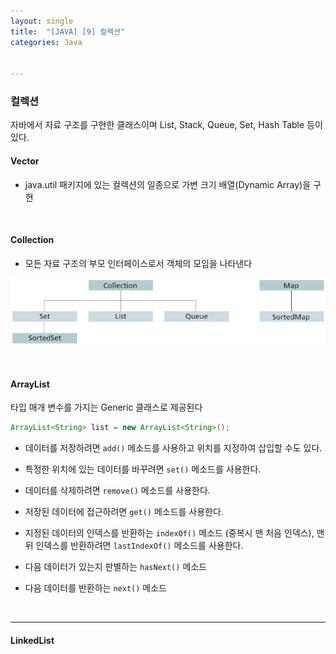 ```yaml
---
layout: single
title:  "[JAVA] [9] 컬렉션"
categories: Java


---
```






### 컬렉션

자바에서 자료 구조를 구현한 클래스이며 List, Stack, Queue, Set, Hash Table 등이 있다.

#### Vector

- java.util 패키지에 있는 컬렉션의 일종으로 가변 크기 배열(Dynamic Array)을 구현

<br/>

#### Collection

- 모든 자료 구조의 부모 인터페이스로서 객체의 모임을 나타낸다

![collection](/assets/images/20240307/collection.jpg)

<br/>

#### ArrayList

타입 매개 변수를 가지는 Generic 클래스로 제공된다

```java
ArrayList<String> list = new ArrayList<String>();
```

- 데이터를 저장하려면 `add()` 메소드를 사용하고 위치를 지정하여 삽입할 수도 있다.

- 특정한 위치에 있는 데이터를 바꾸려면 `set()` 메소드를 사용한다.
- 데이터를 삭제하려면 `remove()` 메소드를 사용한다.
- 저장된 데이터에 접근하려면 `get()` 메소드를 사용한다.

- 지정된 데이터의 인덱스를 반환하는 `indexOf()` 메소드 (중복시 맨 처음 인덱스), 맨 뒤 인덱스를 반환하려면 `lastIndexOf()` 메소드를 사용한다.
- 다음 데이터가 있는지 판별하는 `hasNext()` 메소드
- 다음 데이터를 반환하는 `next()` 메소드

<br/>

<hr/>

#### LinkedList

